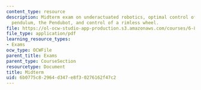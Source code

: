 ```yaml
---
content_type: resource
description: Midterm exam on underactuated robotics, optimal control of the simple
  pendulum, the Pendubot, and control of a rimless wheel.
file: https://ol-ocw-studio-app-production.s3.amazonaws.com/courses/6-832-underactuated-robotics-spring-2009/6b0775c82964d347e8f30276162f47c2_MIT6_832s09_exam02.pdf
file_type: application/pdf
learning_resource_types:
- Exams
ocw_type: OCWFile
parent_title: Exams
parent_type: CourseSection
resourcetype: Document
title: Midterm
uid: 6b0775c8-2964-d347-e8f3-0276162f47c2
---
```

